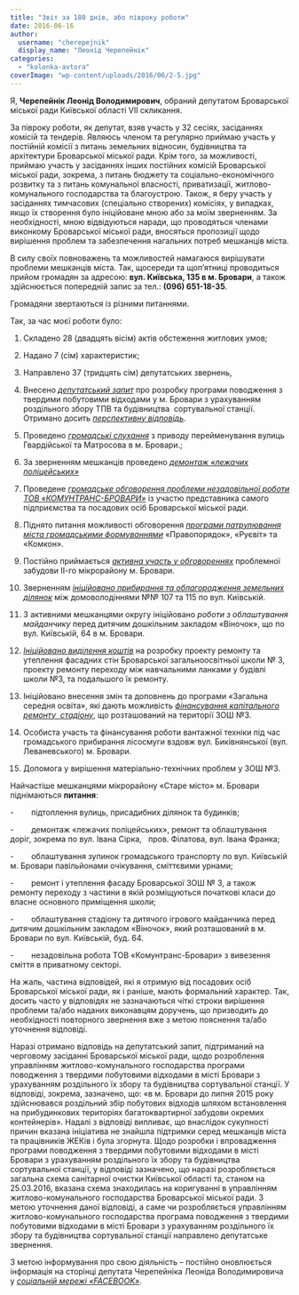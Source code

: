 ```yaml
---
title: "Звіт за 180 днів, або півроку роботи"
date: 2016-06-16
author: 
  username: "cherepejnik"
  display_name: "Леонід Черепейнік"
categories: 
  - "kolonka-avtora"
coverImage: "wp-content/uploads/2016/06/2-5.jpg"
---
```


Я, **Черепейнік Леонід Володимирович**, обраний депутатом Броварської міської ради Київської області VII скликання.

За півроку роботи, як депутат, взяв участь у 32 сесіях, засіданнях комісій та тендерів. Являюсь членом та регулярно приймаю участь у постійній комісії з питань земельних відносин, будівництва та архітектури Броварської міської ради. Крім того, за можливості, приймаю участь у засіданнях інших постійних комісій Броварської міської ради, зокрема, з питань бюджету та соціально-економічного розвитку та з питань комунальної власності, приватизації, житлово-комунального господарства та благоустрою. Також, я беру участь у засіданнях тимчасових (спеціально створених) комісіях, у випадках, якщо їх створення було ініційоване мною або за моїм зверненням. За необхідності, мною відвідуються наради, що проводяться членами виконкому Броварської міської ради, вносяться пропозиції щодо вирішення проблем та забезпечення нагальних потреб мешканців міста.

В силу своїх повноважень та можливостей намагаюся вирішувати проблеми мешканців міста. Так, щосереди та щоп’ятниці проводиться прийом громадян за адресою: **вул. Київська, 135 в м. Бровари**, а також здійснюється попередній запис за тел.: **(096) 651-18-35**.

Громадяни звертаються із різними питаннями.

Так, за час моєї роботи було:

1. Складено 28 (двадцять вісім) актів обстеження житлових умов;
2. Надано 7 (сім) характеристик;
3. Направлено 37 (тридцять сім) депутатських звернень,
4. Внесено _[депутатський запит](https://www.facebook.com/permalink.php?story_fbid=1652234861708583&id=1622812914650778)_ про розробку програми поводження з твердими побутовими відходами у м. Бровари з урахуванням роздільного збору ТПВ та будівництва  сортувальної станції. Отримано досить _[перспективну відповідь](https://www.facebook.com/permalink.php?story_fbid=1669420869989982&id=1622812914650778)_.

5. Проведено _[громадські слухання](https://www.facebook.com/permalink.php?story_fbid=1639038766361526&id=1622812914650778)_ з приводу перейменування вулиць Гвардійської та Матросова в м. Бровари.;

6. За зверненням мешканців проведено _[демонтаж «лежачих поліцейських»](https://www.facebook.com/permalink.php?story_fbid=1648469328751803&id=1622812914650778)_
7. Проведене _[громадське обговорення проблеми незадовільної роботи ТОВ «КОМУНТРАНС-БРОВАРИ»](https://www.facebook.com/permalink.php?story_fbid=1650033011928768&id=1622812914650778)_ із участю представника самого підприємства та посадових осіб Броварської міської ради.

8. Піднято питання можливості обговорення _[програми патрулювання міста громадськими формуваннями](https://brovary.net.ua/golovni-novyny/u-brovarah-z-velykodnya-pochynaye-diyaty-gromadskyj-avtomobilnyj-patrul/)_ «Правопорядок», «Руєвіт» та «Комкон».

9. Постійно приймається _[активна участь у обговореннях](https://www.facebook.com/permalink.php?story_fbid=1687939728138096&id=1622812914650778)_ проблемної забудови ІІ-го мікрорайону м. Бровари.

10. Зверненням _[ініційовано прибирання та облагородження земельних ділянок](https://www.facebook.com/1622812914650778/photos/a.1623097854622284.1073741828.1622812914650778/1669381813327221/?ENGINE=3)_ між домоволодіннями №№ 107 та 115 по вул. Київській.

11. З активними мешканцями округу ініційовано _роботи з облаштування майданчику_ перед дитячим дошкільним закладом «Віночок», що по вул. Київській, 64 в м. Бровари.

12. _[Ініційовано виділення коштів](https://www.facebook.com/1622812914650778/photos/a.1623097854622284.1073741828.1622812914650778/1668636696735066/?type=3)_ на розробку проекту ремонту та утеплення фасадних стін Броварської загальноосвітньої школи № 3, проекту ремонту переходу між навчальними ланками у будівлі школи №3, та подальшого їх ремонту.

13. Ініційовано внесення змін та доповнень до програми «Загальна середня освіта», які дають можливість _[фінансування капітального ремонту  стадіону](https://www.facebook.com/1622812914650778/photos/a.1623097854622284.1073741828.1622812914650778/1689552597976809/?type=3&theater)_, що розташований на території ЗОШ №3.

14. Особиста участь та фінансування роботи вантажної техніки під час громадського прибирання лісосмуги вздовж вул. Биківнянської (вул. Леваневського) м. Бровари.
15. Допомога у вирішення матеріально-технічних проблем у ЗОШ №3.

Найчастіше мешканцями мікрорайону «Старе місто» м. Бровари піднімаються **питання**:

\-        підтоплення вулиць, присадибних ділянок та будинків;

\-        демонтаж «лежачих поліцейських», ремонт та облаштування доріг, зокрема по вул. Івана Сірка,   пров. Філатова, вул. Івана Франка;

\-        облаштування зупинок громадського транспорту по вул. Київській м. Бровари павільйонами очікування, сміттєвими урнами;

\-        ремонт і утеплення фасаду Броварської ЗОШ № 3, а також ремонту переходу з частини в якій розміщуються початкові класи до власне основного приміщення школи;

\-        облаштування стадіону та дитячого ігрового майданчика перед дитячим дошкільним закладом «Віночок», який розташований в м. Бровари по вул. Київській, буд. 64.

\-        незадовільна робота ТОВ «Комунтранс-Бровари» з вивезення сміття в приватному секторі.

На жаль, частина відповідей, які я отримую від посадових осіб Броварської міської ради, як і раніше, мають формальний характер. Так, досить часто у відповідях не зазначаються чіткі строки вирішення проблеми та/або наданих виконавцям доручень, що призводить до необхідності повторного звернення вже з метою пояснення та/або уточнення відповіді.

Наразі отримано відповідь на депутатський запит, підтриманий на черговому засіданні Броварської міської ради, щодо розроблення управлінням житлово-комунального господарства програми поводження з твердими побутовими відходами в місті Бровари з урахуванням роздільного їх збору та будівництва сортувальної станції. У відповіді, зокрема, зазначено, що: «в м. Бровари до липня 2015 року здійснювався роздільний збір побутових відходів шляхом встановлення на прибудинкових територіях багатоквартирної забудови окремих контейнерів». Надалі з відповіді випливає, що внаслідок сукупності причин вказана ініціатива не знайшла підтримки серед мешканців міста та працівників ЖЕКів і була згорнута. Щодо розробки і впровадження програми поводження з твердими побутовими відходами в місті Бровари з урахуванням роздільного їх збору та будівництва сортувальної станції, у відповіді зазначено, що наразі розробляється загальна схема санітарної очистки Київської області та, станом на 25.03.2016, вказана схема знаходилась на коригуванні в управлінням житлово-комунального господарства Броварської міської ради. З метою уточнення даної відповіді, а саме чи розробляється управлінням житлово-комунального господарства програма поводження з твердими побутовими відходами в місті Бровари з урахуванням роздільного їх збору та будівництва сортувальної станції направлено депутатське звернення.

З метою інформування про свою діяльність – постійно оновлюється інформація на сторінці депутата Черепейніка Леоніда Володимировича у _[соціальній мережі «FACEBOOK»](https://www.facebook.com/%D0%A7%D0%B5%D1%80%D0%B5%D0%BF%D0%B5%D0%B9%D0%BD%D1%96%D0%BA-%D0%9B%D0%B5%D0%BE%D0%BD%D1%96%D0%B4-%D0%92%D0%BE%D0%BB%D0%BE%D0%B4%D0%B8%D0%BC%D0%B8%D1%80%D0%BE%D0%B2%D0%B8%D1%87-1622812914650778/?fref=nf)_.
